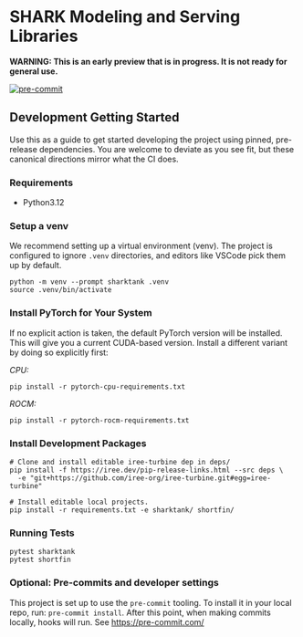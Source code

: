 # SHARK Modeling and Serving Libraries

**WARNING: This is an early preview that is in progress. It is not ready for
general use.**

[![pre-commit](https://img.shields.io/badge/pre--commit-enabled-brightgreen?logo=pre-commit)](https://github.com/pre-commit/pre-commit)


## Development Getting Started

Use this as a guide to get started developing the project using pinned,
pre-release dependencies. You are welcome to deviate as you see fit, but
these canonical directions mirror what the CI does.

### Requirements

- Python3.12

### Setup a venv

We recommend setting up a virtual environment (venv). The project is configured
to ignore `.venv` directories, and editors like VSCode pick them up by default.

```
python -m venv --prompt sharktank .venv
source .venv/bin/activate
```

### Install PyTorch for Your System

If no explicit action is taken, the default PyTorch version will be installed.
This will give you a current CUDA-based version. Install a different variant
by doing so explicitly first:

*CPU:*

```
pip install -r pytorch-cpu-requirements.txt
```

*ROCM:*

```
pip install -r pytorch-rocm-requirements.txt
```

### Install Development Packages

```
# Clone and install editable iree-turbine dep in deps/
pip install -f https://iree.dev/pip-release-links.html --src deps \
  -e "git+https://github.com/iree-org/iree-turbine.git#egg=iree-turbine"

# Install editable local projects.
pip install -r requirements.txt -e sharktank/ shortfin/
```

### Running Tests

```
pytest sharktank
pytest shortfin
```

### Optional: Pre-commits and developer settings

This project is set up to use the `pre-commit` tooling. To install it in
your local repo, run: `pre-commit install`. After this point, when making
commits locally, hooks will run. See https://pre-commit.com/
